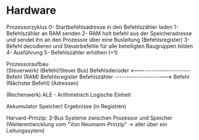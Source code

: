 Hardware
========
Prozessorzyklus
0- Startbefehlsadresse in den Befehlszähler laden
1- Befehlszähler an RAM senden 
2- RAM holt befehl aus der Speicheradresse und sendet ihn an den Prozessor über eine
   Busleitung (Befehlsregister)
3- Befehl decodieren und Steuerbefehle für alle beteiligten Baugruppen bilden 
4- Ausführung
5- Befehlszähler erhöhen (+1)


Prozessoraufbau								
(Steuerwerk)      (Befehl/Steuer Bus)
Befehlsdecoder <---------------------- Befehl (RAM)
Befehlsregister
Befehlszähler   ---------------------> Befehl (Nächster Befehl)
		     (Adressen)

(Rechenwerk)
ALE - Arithmetisch Logische Einheit

Akkumulator
Speichert Ergebnisse (in Registren)


Harvard-Prinzip:
3-Bus Systeme zwischen Prozessor und Speicher
(Weiterentwicklung vom "Von Neumann-Prinzip" ->
 aller über ein Leitungssytem)
